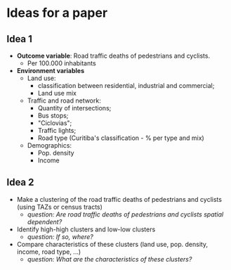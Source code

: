 # Ideas for a paper

## Idea 1
- **Outcome variable**: Road traffic deaths of pedestrians and cyclists.
	- Per 100.000 inhabitants
- **Environment variables**
	- Land use: 
		- classification between residential, industrial and commercial;
		- Land use mix
	- Traffic and road network:
		- Quantity of intersections;
		- Bus stops; 
		- "Ciclovias";
		- Traffic lights;
		- Road type (Curitiba's classification - % per type and mix)
	- Demographics:
		- Pop. density
		- Income

## Idea 2
- Make a clustering of the road traffic deaths of pedestrians and cyclists (using TAZs or census tracts)
	- _question: Are road traffic deaths of pedestrians and cyclists spatial dependent?_ 
- Identify high-high clusters and low-low clusters
	- _question: If so, where?_
- Compare characteristics of these clusters (land use, pop. density, income, road type, ...)
	- _question: What are the characteristics of these clusters?_